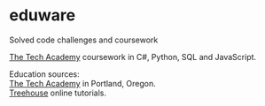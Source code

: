 # eduware
Solved code challenges and coursework

[The Tech Academy](./The-Tech-Academy-coursework) coursework in C#, Python, SQL and JavaScript. 

Education sources:<br>
[The Tech Academy](http://learncodinganywhere.com) in Portland, Oregon.<br>
[Treehouse](https://teamtreehouse.com/michaelharper4) online tutorials.
